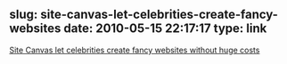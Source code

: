 slug: site-canvas-let-celebrities-create-fancy-websites
date: 2010-05-15 22:17:17
type: link
---

[Site Canvas let celebrities create fancy websites without huge costs](http://media.venturebeat.com/2010/05/13/site-canvas-tools-let-celebrities-and-brands-create-fancy-dynamic-web-sites-without-huge-costs/?utm_source=feedburner&utm_medium=feed&utm_campaign=Feed%3A+Venturebeat+%28VentureBeat%29)
